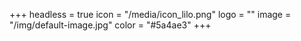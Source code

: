 +++
headless = true
icon = "/media/icon_lilo.png"
logo = ""
image = "/img/default-image.jpg"
color = "#5a4ae3"
+++
